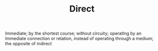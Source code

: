 ---
title: Direct
letter: D
permalink: "/definitions/bld-direct.html"
body: Immediate; by the shortest course; without circuity; operatlng by an Immediate
  connection or relation, instead of operating through a medium; the opposite of indirect
published_at: '2018-07-07'
source: Black's Law Dictionary 2nd Ed (1910)
layout: post
---